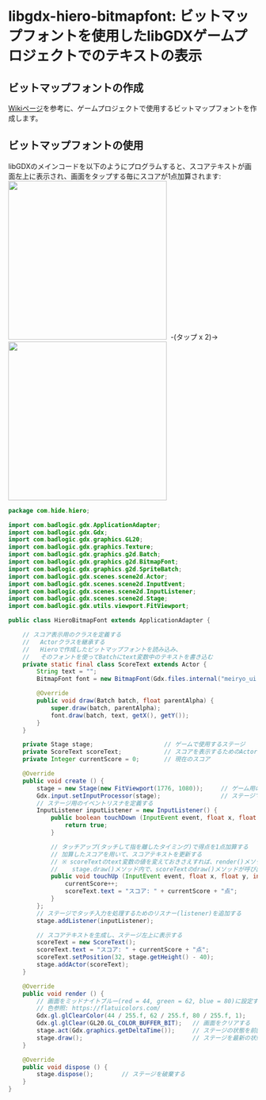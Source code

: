 # libgdx-hiero-bitmapfont: ビットマップフォントを使用したlibGDXゲームプロジェクトでのテキストの表示

## ビットマップフォントの作成
<a href="https://github.com/kojima/libgdx-hiero-bitmapfont/wiki/Hiero---%E3%83%93%E3%83%83%E3%83%88%E3%83%9E%E3%83%83%E3%83%97%E3%83%95%E3%82%A9%E3%83%B3%E3%83%88%E3%83%91%E3%83%83%E3%82%B1%E3%83%BC%E3%82%B8%E3%83%84%E3%83%BC%E3%83%AB%E3%81%AE%E4%BD%BF%E3%81%84%E6%96%B9">Wikiページ</a>を参考に、ゲームプロジェクトで使用するビットマップフォントを作成します。

## ビットマップフォントの使用
libGDXのメインコードを以下のようにプログラムすると、スコアテキストが画面左上に表示され、画面をタップする毎にスコアが1点加算されます:<br/>
<img src="https://github.com/kojima/libgdx-hiero-bitmapfont/blob/master/screenshots/game_screen1.png?raw=true" width="320px"/>&nbsp;&nbsp;-(タップ x 2)→&nbsp;&nbsp;<img src="https://github.com/kojima/libgdx-hiero-bitmapfont/blob/master/screenshots/game_screen1.png?raw=true" width="320px" />
``` java
package com.hide.hiero;

import com.badlogic.gdx.ApplicationAdapter;
import com.badlogic.gdx.Gdx;
import com.badlogic.gdx.graphics.GL20;
import com.badlogic.gdx.graphics.Texture;
import com.badlogic.gdx.graphics.g2d.Batch;
import com.badlogic.gdx.graphics.g2d.BitmapFont;
import com.badlogic.gdx.graphics.g2d.SpriteBatch;
import com.badlogic.gdx.scenes.scene2d.Actor;
import com.badlogic.gdx.scenes.scene2d.InputEvent;
import com.badlogic.gdx.scenes.scene2d.InputListener;
import com.badlogic.gdx.scenes.scene2d.Stage;
import com.badlogic.gdx.utils.viewport.FitViewport;

public class HieroBitmapFont extends ApplicationAdapter {

	// スコア表示用のクラスを定義する
	//   Actorクラスを継承する
	//   Hieroで作成したビットマップフォントを読み込み、
	//   そのフォントを使ってBatchにtext変数中のテキストを書き込む
	private static final class ScoreText extends Actor {
		String text = "";
		BitmapFont font = new BitmapFont(Gdx.files.internal("meiryo_ui.fnt"));

		@Override
		public void draw(Batch batch, float parentAlpha) {
			super.draw(batch, parentAlpha);
			font.draw(batch, text, getX(), getY());
		}
	}

	private Stage stage;					// ゲームで使用するステージ
	private ScoreText scoreText;			// スコアを表示するためのActor
	private Integer currentScore = 0;		// 現在のスコア

	@Override
	public void create () {
		stage = new Stage(new FitViewport(1776, 1080));     // ゲーム用のステージを1776x1080のサイズで作成
		Gdx.input.setInputProcessor(stage);                 // ステージでインプット(タッチ入力など)を処理する
		// ステージ用のイベントリスナを定義する
		InputListener inputListener = new InputListener() {
			public boolean touchDown (InputEvent event, float x, float y, int pointer, int button) {
				return true;
			}

			// タッチアップ(タッチして指を離したタイミング)で得点を1点加算する
			// 加算したスコアを用いて、スコアテキストを更新する
			// ※ scoreTextのtext変数の値を変えておきさえすれば、render()メソッド中の
			//    stage.draw()メソッド内で、scoreTextのdraw()メソッドが呼び出されて表示が更新される
			public void touchUp (InputEvent event, float x, float y, int pointer, int button) {
				currentScore++;
				scoreText.text = "スコア: " + currentScore + "点";
			}
		};
		// ステージでタッチ入力を処理するためのリスナー(listener)を追加する
		stage.addListener(inputListener);

		// スコアテキストを生成し、ステージ左上に表示する
		scoreText = new ScoreText();
		scoreText.text = "スコア: " + currentScore + "点";
		scoreText.setPosition(32, stage.getHeight() - 40);
		stage.addActor(scoreText);
	}

	@Override
	public void render () {
		// 画面をミッドナイトブルー(red = 44, green = 62, blue = 80)に設定する
		// 色参照: https://flatuicolors.com/
		Gdx.gl.glClearColor(44 / 255.f, 62 / 255.f, 80 / 255.f, 1);
		Gdx.gl.glClear(GL20.GL_COLOR_BUFFER_BIT);   // 画面をクリアする
		stage.act(Gdx.graphics.getDeltaTime());     // ステージの状態を前回render呼び出しからの経過時間(delta time)分だけ更新する
		stage.draw();                               // ステージを最新の状態に描画する
	}

	@Override
	public void dispose () {
		stage.dispose();		// ステージを破棄する
	}
}
```
